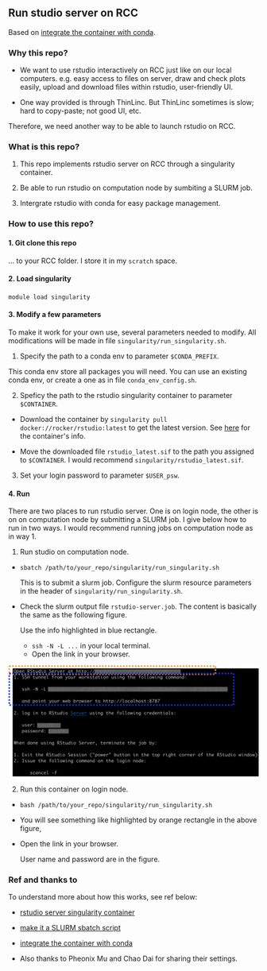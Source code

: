## Run studio server on RCC

Based on [integrate the container with conda](https://github.com/grst/rstudio-server-conda).


### Why this repo?

- We want to use rstudio interactively on RCC just like on our local computers. e.g. easy access to files on server, draw and check plots easily, upload and download files within rstudio, user-friendly UI.

- One way provided is through ThinLinc. But ThinLinc sometimes is slow; hard to copy-paste; not good UI, etc.

Therefore, we need another way to be able to launch rstudio on RCC.


### What is this repo?

1. This repo implements rstudio server on RCC through a singularity container.

2. Be able to run rstudio on computation node by sumbiting a SLURM job.

3. Intergrate rstudio with conda for easy package management.


### How to use this repo?

#### 1. Git clone this repo

... to your RCC folder. I store it in my `scratch` space.

#### 2. Load singularity

`module load singularity`

#### 3. Modify a few parameters

To make it work for your own use, several parameters needed to modify. All modifications will be made in file `singularity/run_singularity.sh`.

1. Specify the path to a conda env to parameter `$CONDA_PREFIX`.

  This conda env store all packages you will need. You can use an existing conda env, or create a one as in file `conda_env_config.sh`.

2. Speficy the path to the rstudio singularity container to parameter `$CONTAINER`.

  - Download the container by `singularity pull docker://rocker/rstudio:latest` to get the latest version. See [here](https://www.rocker-project.org/use/singularity/) for the container's info.
  
  - Move the downloaded file `rstudio_latest.sif` to the path you assigned to `$CONTAINER`. I would recommend `singularity/rstudio_latest.sif`.

3. Set your login password to parameter `$USER_psw`.

#### 4. Run

There are two places to run rstudio server. One is on login node, the other is on on computation node by submitting a SLURM job. I give below how to run in two ways. I would recommend running jobs on computation node as in way 1.


1. Run studio on computation node.

- `sbatch /path/to/your_repo/singularity/run_singularity.sh`

  This is to submit a slurm job. Configure the slurm resource parameters in the header of `singularity/run_singularity.sh`.

- Check the slurm output file `rstudio-server.job`. The content is basically the same as the following figure.

  Use the info highlighted in blue rectangle.
  
  - `ssh -N -L ...` in your local terminal.
  -  Open the link in your browser.

![](rstudio_contaner_login.png)


2. Run this container on login node.

- `bash /path/to/your_repo/singularity/run_singularity.sh`

- You will see something like highlighted by orange rectangle in the above figure,

- Open the link in your browser.

  User name and password are in the figure.

  

### Ref and thanks to

To understand more about how this works, see ref below:

- [rstudio server singularity container](https://www.rocker-project.org/use/singularity/)

- [make it a SLURM sbatch script](https://www.rocker-project.org/use/singularity/)

- [integrate the container with conda](https://github.com/grst/rstudio-server-conda)

- Also thanks to Pheonix Mu and Chao Dai for sharing their settings.
